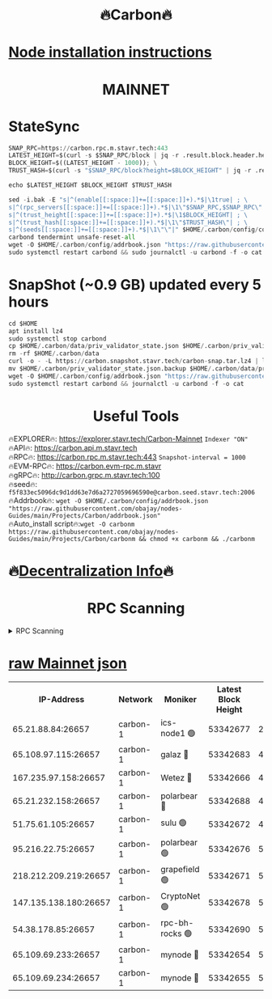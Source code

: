 <h1 align="center"> 🔥Carbon🔥</h1>

[Node installation instructions](https://github.com/obajay/nodes-Guides/tree/main/Projects/Carbon)
=
<h1 align="center"> MAINNET</h1>

# StateSync
```python
SNAP_RPC=https://carbon.rpc.m.stavr.tech:443
LATEST_HEIGHT=$(curl -s $SNAP_RPC/block | jq -r .result.block.header.height); \
BLOCK_HEIGHT=$((LATEST_HEIGHT - 1000)); \
TRUST_HASH=$(curl -s "$SNAP_RPC/block?height=$BLOCK_HEIGHT" | jq -r .result.block_id.hash)

echo $LATEST_HEIGHT $BLOCK_HEIGHT $TRUST_HASH

sed -i.bak -E "s|^(enable[[:space:]]+=[[:space:]]+).*$|\1true| ; \
s|^(rpc_servers[[:space:]]+=[[:space:]]+).*$|\1\"$SNAP_RPC,$SNAP_RPC\"| ; \
s|^(trust_height[[:space:]]+=[[:space:]]+).*$|\1$BLOCK_HEIGHT| ; \
s|^(trust_hash[[:space:]]+=[[:space:]]+).*$|\1\"$TRUST_HASH\"| ; \
s|^(seeds[[:space:]]+=[[:space:]]+).*$|\1\"\"|" $HOME/.carbon/config/config.toml
carbond tendermint unsafe-reset-all
wget -O $HOME/.carbon/config/addrbook.json "https://raw.githubusercontent.com/obajay/nodes-Guides/main/Projects/Carbon/addrbook.json"
sudo systemctl restart carbond && sudo journalctl -u carbond -f -o cat
```
# SnapShot (~0.9 GB) updated every 5 hours
```python
cd $HOME
apt install lz4
sudo systemctl stop carbond
cp $HOME/.carbon/data/priv_validator_state.json $HOME/.carbon/priv_validator_state.json.backup
rm -rf $HOME/.carbon/data
curl -o - -L https://carbon.snapshot.stavr.tech/carbon-snap.tar.lz4 | lz4 -c -d - | tar -x -C $HOME/.carbon --strip-components 2
mv $HOME/.carbon/priv_validator_state.json.backup $HOME/.carbon/data/priv_validator_state.json
wget -O $HOME/.carbon/config/addrbook.json "https://raw.githubusercontent.com/obajay/nodes-Guides/main/Projects/Carbon/addrbook.json"
sudo systemctl restart carbond && journalctl -u carbond -f -o cat
```

 <h1 align="center"> Useful Tools</h1>

🔥EXPLORER🔥:     https://explorer.stavr.tech/Carbon-Mainnet        `Indexer "ON"` \
🔥API🔥:          https://carbon.api.m.stavr.tech \
🔥RPC🔥:          https://carbon.rpc.m.stavr.tech:443              `Snapshot-interval = 1000` \
🔥EVM-RPC🔥:      https://carbon.evm-rpc.m.stavr \
🔥gRPC🔥:         http://carbon.grpc.m.stavr.tech:100 \
🔥seed🔥:      `f5f833ec5096dc9d1dd63e7d6a2727059696590e@carbon.seed.stavr.tech:2006` \
🔥Addrbook🔥:  `wget -O $HOME/.carbon/config/addrbook.json "https://raw.githubusercontent.com/obajay/nodes-Guides/main/Projects/Carbon/addrbook.json"` \
🔥Auto_install script🔥:`wget -O carbonm https://raw.githubusercontent.com/obajay/nodes-Guides/main/Projects/Carbon/carbonm && chmod +x carbonm && ./carbonm`

🔥[Decentralization Info](https://github.com/obajay/StateSync-snapshots/tree/main/Projects/Carbon/Decentralization)🔥
=
<h1 align="center"> RPC Scanning</h1>

<details>
<summary>RPC Scanning</summary>

<h2 align="center"> We scan nodes in real time every 4 hours. And we provide the final result of RPC endpoints.
We cannot influence the operation of these nodes in any way. </h2>


```python
If Voting Power is higher than 0 --> then the Node is a validator of the network and may be subject to attack and be a potential threat to the chain.
```
```python
We marked such validators with a red symbol
```

</details>

[raw Mainnet json](https://rpc-check.carbonm.stavr.tech/carbonm/rpc-carbonm-result.json)
=


<table><tr><th>IP-Address</th><th>Network</th><th>Moniker</th><th>Latest Block Height</th><th>Earliest Block Height</th><th>Catching Up</th><th>Tx Index</th><th>Voting Power</th><th>Scan Time</th></tr><tr><td>65.21.88.84:26657</td><td>carbon-1</td><td>ics-node1 🟢</td><td>53342677</td><td>21164241</td><td>False</td><td>off</td><td>0</td><td>2024-02-06T21:33:15.389377627UTC</td></tr><tr><td>65.108.97.115:26657</td><td>carbon-1</td><td>galaz 🔴</td><td>53342683</td><td>47374001</td><td>False</td><td>on</td><td>11244667074</td><td>2024-02-06T21:33:26.253662325UTC</td></tr><tr><td>167.235.97.158:26657</td><td>carbon-1</td><td>Wetez 🔴</td><td>53342666</td><td>48067570</td><td>False</td><td>on</td><td>1331265120</td><td>2024-02-06T21:32:50.301892870UTC</td></tr><tr><td>65.21.232.158:26657</td><td>carbon-1</td><td>polarbear 🔴</td><td>53342688</td><td>48126001</td><td>False</td><td>on</td><td>10925515936</td><td>2024-02-06T21:33:34.771157315UTC</td></tr><tr><td>51.75.61.105:26657</td><td>carbon-1</td><td>sulu 🟢</td><td>53342672</td><td>48742001</td><td>False</td><td>on</td><td>0</td><td>2024-02-06T21:33:06.546316662UTC</td></tr><tr><td>95.216.22.75:26657</td><td>carbon-1</td><td>polarbear 🟢</td><td>53342676</td><td>52338001</td><td>False</td><td>on</td><td>0</td><td>2024-02-06T21:33:13.005552863UTC</td></tr><tr><td>218.212.209.219:26657</td><td>carbon-1</td><td>grapefield 🟢</td><td>53342671</td><td>52371001</td><td>False</td><td>on</td><td>0</td><td>2024-02-06T21:33:04.145893303UTC</td></tr><tr><td>147.135.138.180:26657</td><td>carbon-1</td><td>CryptoNet 🟢</td><td>53342678</td><td>52934001</td><td>False</td><td>on</td><td>0</td><td>2024-02-06T21:33:17.700134854UTC</td></tr><tr><td>54.38.178.85:26657</td><td>carbon-1</td><td>rpc-bh-rocks 🟢</td><td>53342690</td><td>53130001</td><td>False</td><td>on</td><td>0</td><td>2024-02-06T21:33:39.149104589UTC</td></tr><tr><td>65.109.69.233:26657</td><td>carbon-1</td><td>mynode 🔴</td><td>53342654</td><td>53160001</td><td>False</td><td>off</td><td>8691046601</td><td>2024-02-06T21:32:29.312415076UTC</td></tr><tr><td>65.109.69.234:26657</td><td>carbon-1</td><td>mynode 🔴</td><td>53342655</td><td>53160001</td><td>False</td><td>off</td><td>12851466294</td><td>2024-02-06T21:32:29.646960263UTC</td></tr></table>
